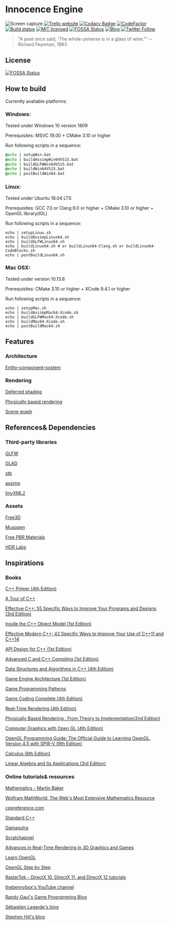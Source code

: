 # Innocence Engine
![Screen capture](https://github.com/zhangdoa/InnocenceEngine/blob/master/ScreenCapture.jpg)
[![Trello website](https://img.shields.io/badge/Trello-Roadmap-00bfff.svg)](https://trello.com/b/iEYu58hu/innocence-engine)
[![Codacy Badge](https://api.codacy.com/project/badge/Grade/3c0ea60f7c46491d87236822f6de35a6)](https://www.codacy.com/app/zhangdoa/InnocenceEngine?utm_source=github.com&amp;utm_medium=referral&amp;utm_content=zhangdoa/InnocenceEngine&amp;utm_campaign=Badge_Grade)
[![CodeFactor](https://www.codefactor.io/repository/github/zhangdoa/innocenceengine/badge)](https://www.codefactor.io/repository/github/zhangdoa/innocenceengine)
[![Build status](https://ci.appveyor.com/api/projects/status/hl31o0q6nbmlf83i?svg=true)](https://ci.appveyor.com/project/zhangdoa/innocenceengine)
[![MIT licensed](https://img.shields.io/badge/license-MIT-blue.svg)](LICENSE.md)
[![FOSSA Status](https://app.fossa.io/api/projects/git%2Bgithub.com%2Fzhangdoa%2FInnocenceEngine.svg?type=shield)](https://app.fossa.io/projects/git%2Bgithub.com%2Fzhangdoa%2FInnocenceEngine?ref=badge_shield)
[![Blog](https://img.shields.io/badge/My-Blog-ff884d.svg)](http://zhangdoa.com/)
[![Twitter Follow](https://img.shields.io/twitter/follow/espadrine.svg?style=social&label=Follow)](https://twitter.com/zhangdoa)
> "A poet once said, 'The whole universe is in a glass of wine.'"
> -- Richard Feynman, 1963

## License
[![FOSSA Status](https://app.fossa.io/api/projects/git%2Bgithub.com%2Fzhangdoa%2FInnocenceEngine.svg?type=large)](https://app.fossa.io/projects/git%2Bgithub.com%2Fzhangdoa%2FInnocenceEngine?ref=badge_large)

## How to build

Currently avaliable platforms:

### Windows:

Tested under Windows 10 version 1809

Prerequisites: MSVC 19.00 + CMake 3.10 or higher

Run following scripts in a sequence:

``` cmd
@echo | setupWin.bat
@echo | buildAssimpWin64VS15.bat
@echo | buildGLFWWin64VS15.bat
@echo | buildWin64VS15.bat
@echo | postBuildWin64.bat
```

### Linux:

Tested under Ubuntu 18.04 LTS

Prerequisites: GCC 7.0 or Clang 6.0 or higher + CMake 3.10 or higher + OpenGL library(lGL)

Run following scripts in a sequence:

``` shell
echo | setupLinux.sh
echo | buildAssimpLinux64.sh
echo | buildGLFWLinux64.sh
echo | buildLinux64.sh # or buildLinux64-Clang.sh or buildLinux64-CodeBlocks.sh
echo | postBuildLinux64.sh
```

### Mac OSX:

Tested under version 10.13.6

Prerequisites: CMake 3.10 or higher + XCode 9.4.1 or higher

Run following scripts in a sequence:

``` shell
echo | setupMac.sh
echo | buildAssimpMac64-Xcode.sh
echo | buildGLFWMac64-Xcode.sh
echo | buildMac64-Xcode.sh
echo | postBuildMac64.sh
```

## Features

### Architecture

[Entity–component–system](https://en.wikipedia.org/wiki/Entity%E2%80%93component%E2%80%93system)

### Rendering

[Deferred shading](https://en.wikipedia.org/wiki/Deferred_shading)

[Physically based rendering](https://en.wikipedia.org/wiki/Physically_based_rendering)

[Scene graph](https://en.wikipedia.org/wiki/Scene_graph)

## References& Dependencies

### Third-party libraries

[GLFW](https://github.com/glfw/glfw)

[GLAD](https://github.com/Dav1dde/glad) 

[stb](https://github.com/nothings/stb)

[assimp](https://github.com/assimp)

[tinyXML2](https://github.com/leethomason/tinyxml2)

### Assets

[Free3D]( https://thefree3dmodels.com)

[Musopen](https://musopen.org)

[Free PBR Materials](https://freepbr.com/)

[HDR Labs](http://www.hdrlabs.com/)

## Inspirations

### Books

[C++ Primer (4th Edition)](https://www.amazon.com/Primer-4th-Stanley-B-Lippman/dp/0201721481)

[A Tour of C++](https://www.amazon.com/Tour-C-Depth/dp/0321958314)

[Effective C++: 55 Specific Ways to Improve Your Programs and Designs (3rd Edition)](https://www.amazon.com/Effective-Specific-Improve-Programs-Designs/dp/0321334876)

[Inside the C++ Object Model (1st Edition)](https://www.amazon.com/Inside-Object-Model-Stanley-Lippman/dp/0201834545)

[Effective Modern C++: 42 Specific Ways to Improve Your Use of C++11 and C++14](https://www.amazon.com/Effective-Modern-Specific-Ways-Improve/dp/1491903996)

[API Design for C++ (1st Edition)](https://www.amazon.com/API-Design-C-Martin-Reddy/dp/0123850037)

[Advanced C and C++ Compiling (1st Edition)](https://www.amazon.com/Advanced-C-Compiling-Milan-Stevanovic/dp/1430266678)

[Data Structures and Algorithms in C++ (4th Edition)](https://www.amazon.com/Data-Structures-Algorithms-Adam-Drozdek-ebook/dp/B00B6F0F5S)

[Game Engine Architecture (1st Edition)](https://www.amazon.com/Game-Engine-Architecture-Jason-Gregory/dp/1568814135)

[Game Programming Patterns](https://www.amazon.com/Game-Programming-Patterns-Robert-Nystrom/dp/0990582906)

[Game Coding Complete (4th Edition)](https://www.amazon.com/Game-Coding-Complete-Fourth-McShaffry/dp/1133776574)

[Real-Time Rendering (4th Edition)](https://www.amazon.com/Real-Time-Rendering-Fourth-Tomas-Akenine-Mo-ebook/dp/B07FSKB982)

[Physically Based Rendering : From Theory to Implementation(2nd Edition)](https://www.amazon.com/Physically-Based-Rendering-Second-Implementation/dp/0123750792)

[Computer Graphics with Open GL (4th Edition)](https://www.amazon.com/Computer-Graphics-Open-GL-4th/dp/0136053580)

[OpenGL Programming Guide: The Official Guide to Learning OpenGL, Version 4.5 with SPIR-V (9th Edition)](https://www.amazon.com/OpenGL-Programming-Guide-Official-Learning/dp/0134495497)

[Calculus (6th Edition)](https://www.amazon.com/CALCULUS-Sixth-James-Stewart/dp/B00722RNC2)

[Linear Algebra and Its Applications (3rd Edition)](https://www.amazon.com/Linear-Algebra-Its-Applications-3rd/dp/0201709708)

### Online tutorials& resources

[Mathematics - Martin Baker](http://www.euclideanspace.com/maths)

[Wolfram MathWorld: The Web's Most Extensive Mathematics Resource](http://mathworld.wolfram.com)

[cppreference.com](https://en.cppreference.com)

[Standard C++](https://isocpp.org)

[Gamasutra](http://www.gamasutra.com)

[Scratchapixel](https://www.scratchapixel.com)

[Advances in Real-Time Rendering in 3D Graphics and Games](http://advances.realtimerendering.com)

[Learn OpenGL](https://learnopengl.com)

[OpenGL Step by Step](http://ogldev.atspace.co.uk)

[RasterTek - DirectX 10, DirectX 11, and DirectX 12 tutorials](http://www.rastertek.com/)

[thebennybox's YouTube channel](https://www.youtube.com/user/thebennybox)

[Randy Gaul's Game Programming Blog](http://www.randygaul.net)

[Sébastien Lagarde's blog](https://seblagarde.wordpress.com)

[Stephen Hill's blog](http://blog.selfshadow.com)
